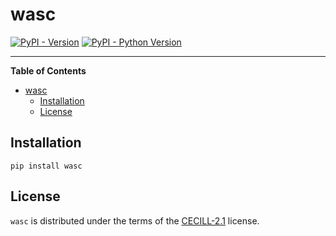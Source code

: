 # wasc

[![PyPI - Version](https://img.shields.io/pypi/v/wasc.svg)](https://pypi.org/project/wasc)
[![PyPI - Python Version](https://img.shields.io/pypi/pyversions/wasc.svg)](https://pypi.org/project/wasc)

-----

**Table of Contents**

- [wasc](#wasc)
  - [Installation](#installation)
  - [License](#license)

## Installation

```console
pip install wasc
```

## License

`wasc` is distributed under the terms of the [CECILL-2.1](https://spdx.org/licenses/CECILL-2.1.html) license.

